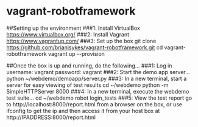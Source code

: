 # vagrant-robotframework
##Setting up the environment
###1: Install VirtualBox
https://www.virtualbox.org/
###2: Install Vagrant
https://www.vagrantup.com/
###3: Set up the box
	git clone https://github.com/brianjsykes/vagrant-robotframework.git
	cd vagrant-robotframework
	vagrant up --provision

##Once the box is up and running, do the following...
###1: Log in
	username: vagrant
	password: vagrant
###2: Start the demo app server...
	python ~/webdemo/demoapp/server.py
###3: In a new terminal, start a server for easy viewing of test results
	cd ~/webdemo
	python -m SimpleHTTPServer 8000
###4: In a new terminal, execute the webdemo test suite...
	cd ~/webdemo
	robot login_tests
###5: View the test report
go to http://localhost:8000/report.html from a browser on the box, or use ifconfig to get the ip and then access it from your host box at http://IPADDRESS:8000/report.html